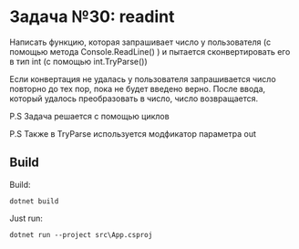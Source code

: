 ﻿# Задача №30: readint
Написать функцию, которая запрашивает число у пользователя (с помощью метода Console.ReadLine() ) и пытается сконвертировать его в тип int (с помощью int.TryParse())

Если конвертация не удалась у пользователя запрашивается число повторно до тех пор, пока не будет введено верно. После ввода, который удалось преобразовать в число, число возвращается.

P.S Задача решается с помощью циклов

P.S Также в TryParse используется модфикатор параметра out

## Build

Build:
```
dotnet build
```

Just run:
```
dotnet run --project src\App.csproj
```
